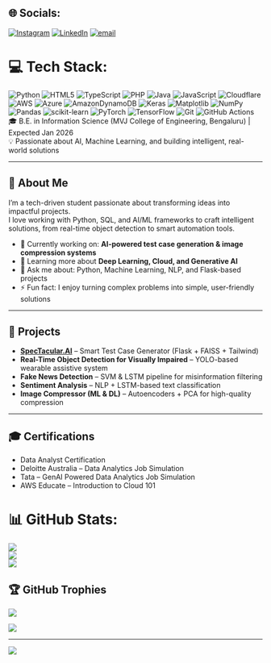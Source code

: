 

<!--
**geekyuvi069/geekyuvi069** is a ✨ _special_ ✨ repository because its `README.md` (this file) appears on your GitHub profile.

Here are some ideas to get you started:

- 🔭 I’m currently working on ...
- 🌱 I’m currently learning ...
- 👯 I’m looking to collaborate on ...
- 🤔 I’m looking for help with ...
- 💬 Ask me about ...
- 📫 How to reach me: ...
- 😄 Pronouns: ...
- ⚡ Fun fact: ...
-->

## 🌐 Socials:
[![Instagram](https://img.shields.io/badge/Instagram-%23E4405F.svg?logo=Instagram&logoColor=white)](https://instagram.com/geekyuvi069) [![LinkedIn](https://img.shields.io/badge/LinkedIn-%230077B5.svg?logo=linkedin&logoColor=white)](https://linkedin.com/in/yuvraj-kumar-711393264) [![email](https://img.shields.io/badge/Email-D14836?logo=gmail&logoColor=white)](mailto:geekyuvi069@gmail.com) 

# 💻 Tech Stack:
![Python](https://img.shields.io/badge/python-3670A0?style=for-the-badge&logo=python&logoColor=ffdd54) ![HTML5](https://img.shields.io/badge/html5-%23E34F26.svg?style=for-the-badge&logo=html5&logoColor=white) ![TypeScript](https://img.shields.io/badge/typescript-%23007ACC.svg?style=for-the-badge&logo=typescript&logoColor=white) ![PHP](https://img.shields.io/badge/php-%23777BB4.svg?style=for-the-badge&logo=php&logoColor=white) ![Java](https://img.shields.io/badge/java-%23ED8B00.svg?style=for-the-badge&logo=openjdk&logoColor=white) ![JavaScript](https://img.shields.io/badge/javascript-%23323330.svg?style=for-the-badge&logo=javascript&logoColor=%23F7DF1E) ![Cloudflare](https://img.shields.io/badge/Cloudflare-F38020?style=for-the-badge&logo=Cloudflare&logoColor=white) ![AWS](https://img.shields.io/badge/AWS-%23FF9900.svg?style=for-the-badge&logo=amazon-aws&logoColor=white) ![Azure](https://img.shields.io/badge/azure-%230072C6.svg?style=for-the-badge&logo=microsoftazure&logoColor=white) ![AmazonDynamoDB](https://img.shields.io/badge/Amazon%20DynamoDB-4053D6?style=for-the-badge&logo=Amazon%20DynamoDB&logoColor=white) ![Keras](https://img.shields.io/badge/Keras-%23D00000.svg?style=for-the-badge&logo=Keras&logoColor=white) ![Matplotlib](https://img.shields.io/badge/Matplotlib-%23ffffff.svg?style=for-the-badge&logo=Matplotlib&logoColor=black) ![NumPy](https://img.shields.io/badge/numpy-%23013243.svg?style=for-the-badge&logo=numpy&logoColor=white) ![Pandas](https://img.shields.io/badge/pandas-%23150458.svg?style=for-the-badge&logo=pandas&logoColor=white) ![scikit-learn](https://img.shields.io/badge/scikit--learn-%23F7931E.svg?style=for-the-badge&logo=scikit-learn&logoColor=white) ![PyTorch](https://img.shields.io/badge/PyTorch-%23EE4C2C.svg?style=for-the-badge&logo=PyTorch&logoColor=white) ![TensorFlow](https://img.shields.io/badge/TensorFlow-%23FF6F00.svg?style=for-the-badge&logo=TensorFlow&logoColor=white) ![Git](https://img.shields.io/badge/git-%23F05033.svg?style=for-the-badge&logo=git&logoColor=white) ![GitHub Actions](https://img.shields.io/badge/github%20actions-%232671E5.svg?style=for-the-badge&logo=githubactions&logoColor=white)
🎓 B.E. in Information Science (MVJ College of Engineering, Bengaluru) | Expected Jan 2026  
💡 Passionate about AI, Machine Learning, and building intelligent, real-world solutions  

---

## 🚀 About Me  
I’m a tech-driven student passionate about transforming ideas into impactful projects.  
I love working with Python, SQL, and AI/ML frameworks to craft intelligent solutions, from real-time object detection to smart automation tools.  

- 🔭 Currently working on: **AI-powered test case generation & image compression systems**  
- 🌱 Learning more about **Deep Learning, Cloud, and Generative AI**  
- 💬 Ask me about: Python, Machine Learning, NLP, and Flask-based projects  
- ⚡ Fun fact: I enjoy turning complex problems into simple, user-friendly solutions  

---

## 📌 Projects  
- **[SpecTacular.AI](#)** – Smart Test Case Generator (Flask + FAISS + Tailwind)  
- **Real-Time Object Detection for Visually Impaired** – YOLO-based wearable assistive system  
- **Fake News Detection** – SVM & LSTM pipeline for misinformation filtering  
- **Sentiment Analysis** – NLP + LSTM-based text classification  
- **Image Compressor (ML & DL)** – Autoencoders + PCA for high-quality compression  

---

## 🎓 Certifications  
- Data Analyst Certification  
- Deloitte Australia – Data Analytics Job Simulation  
- Tata – GenAI Powered Data Analytics Job Simulation  
- AWS Educate – Introduction to Cloud 101  

# 📊 GitHub Stats:
![](https://github-readme-stats.vercel.app/api?username=geekyuvi069&theme=dark&hide_border=false&include_all_commits=true&count_private=false)<br/>
![](https://nirzak-streak-stats.vercel.app/?user=geekyuvi069&theme=dark&hide_border=false)<br/>
![](https://github-readme-stats.vercel.app/api/top-langs/?username=geekyuvi069&theme=dark&hide_border=false&include_all_commits=true&count_private=false&layout=compact)

## 🏆 GitHub Trophies
![](https://github-profile-trophy.vercel.app/?username=geekyuvi069&theme=radical&no-frame=false&no-bg=true&margin-w=4)


![](https://quotes-github-readme.vercel.app/api?type=horizontal&theme=radical)

---
[![](https://visitcount.itsvg.in/api?id=geekyuvi069&icon=0&color=0)](https://visitcount.itsvg.in)

<!-- Proudly created with GPRM ( https://gprm.itsvg.in ) -->
